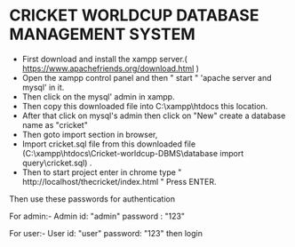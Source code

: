 # CRICKET WORLDCUP DATABASE MANAGEMENT SYSTEM
  * First download and install the xampp server.( https://www.apachefriends.org/download.html )
  * Open the xampp control panel and then " start "  'apache server and mysql' in it.
  * Then click on the mysql' admin in xampp.
  * Then copy this downloaded file into C:\xampp\htdocs this location.
  * After that click on mysql's admin then click on "New" create a database name as "cricket"  
  * Then goto import section in browser,
  * Import cricket.sql file from this downloaded file (C:\xampp\htdocs\Cricket-worldcup-DBMS\database import query\cricket.sql) .
  * Then to start project enter in chrome type " http://localhost/thecricket/index.html " Press ENTER.

Then use these passwords for authentication

For admin:- 
Admin id: "admin" password : "123"

For user:- 
User id: "user" password: "123" then login
